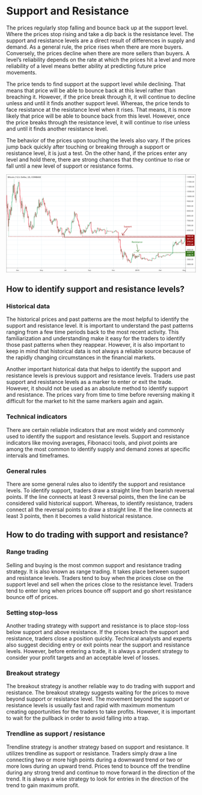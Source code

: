 # Support and Resistance
The prices regularly stop falling and bounce back up at the support level. Where the prices stop rising and take a dip back is the resistance level. The support and resistance levels are a direct result of differences in supply and demand. As a general rule, the price rises when there are more buyers. Conversely, the prices decline when there are more sellers than buyers. A level’s reliability depends on the rate at which the prices hit a level and more reliability of a level means better ability at predicting future price movements. 

The price tends to find support at the support level while declining. That means that price will be able to bounce back at this level rather than breaching it. However, if the price break through it, it will continue to decline unless and until it finds another support level. Whereas, the price tends to face resistance at the resistance level when it rises. That means, it is more likely that price will be able to bounce back from this level. However, once the price breaks through the resistance level, it will continue to rise unless and until it finds another resistance level.

The behavior of the prices upon touching the levels also vary. If the prices jump back quickly after touching or breaking through a support or resistance level, it is just a test. On the other hand, if the prices enter any level and hold there, there are strong chances that they continue to rise or fall until a new level of support or resistance forms.

<center><img src="assets/sar.webp"></img></center>

## How to identify support and resistance levels?
### **Historical data**
The historical prices and past patterns are the most helpful to identify the support and resistance level. It is important to understand the past patterns ranging from a few time periods back to the most recent activity. This familiarization and understanding make it easy for the traders to identify those past patterns when they reappear. However, it is also important to keep in mind that historical data is not always a reliable source because of the rapidly changing circumstances in the financial markets.<br>

Another important historical data that helps to identify the support and resistance levels is previous support and resistance levels. Traders use past support and resistance levels as a marker to enter or exit the trade. However, it should not be used as an absolute method to identify support and resistance. The prices vary from time to time before reversing making it difficult for the market to hit the same markers again and again.

### **Technical indicators**
There are certain reliable indicators that are most widely and commonly used to identify the support and resistance levels. Support and resistance indicators like moving averages, Fibonacci tools, and pivot points are among the most common to identify supply and demand zones at specific intervals and timeframes. 

### **General rules**
There are some general rules also to identify the support and resistance levels. To identify support, traders draw a straight line from bearish reversal points. If the line connects at least 3 reversal points, then the line can be considered valid historical support. Whereas, to identify resistance, traders connect all the reversal points to draw a straight line. If the line connects at least 3 points, then it becomes a valid historical resistance. 

## How to do trading with support and resistance? 
### **Range trading**
Selling and buying is the most common support and resistance trading strategy. It is also known as range trading. It takes place between support and resistance levels. Traders tend to buy when the prices close on the support level and sell when the prices close to the resistance level. Traders tend to enter long when prices bounce off support and go short resistance bounce off of prices.

### **Setting stop-loss**
Another trading strategy with support and resistance is to place stop-loss below support and above resistance. If the prices breach the support and resistance, traders close a position quickly. Technical analysts and experts also suggest deciding entry or exit points near the support and resistance levels. However, before entering a trade, it is always a prudent strategy to consider your profit targets and an acceptable level of losses. 

### **Breakout strategy**
The breakout strategy is another reliable way to do trading with support and resistance. The breakout strategy suggests waiting for the prices to move beyond support or resistance level. The movement beyond the support or resistance levels is usually fast and rapid with maximum momentum creating opportunities for the traders to take profits. However, it is important to wait for the pullback in order to avoid falling into a trap.

### **Trendline as support / resistance**
Trendline strategy is another strategy based on support and resistance. It utilizes trendline as support or resistance. Traders simply draw a line connecting two or more high points during a downward trend or two or more lows during an upward trend. Prices tend to bounce off the trendline during any strong trend and continue to move forward in the direction of the trend. It is always a wise strategy to look for entries in the direction of the trend to gain maximum profit. 



















